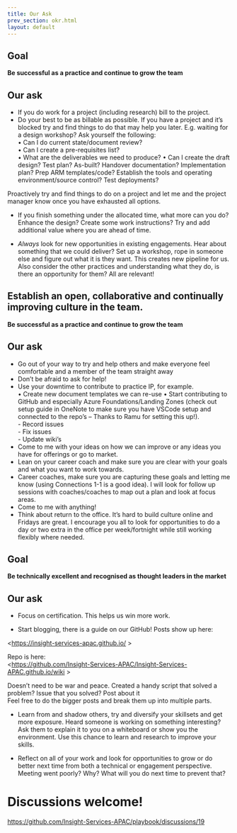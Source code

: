 ```yaml
---
title: Our Ask
prev_section: okr.html
layout: default
---
```


## Goal 

**Be successful as a practice and continue to grow the team** 

## Our ask

*  If you do work for a project (including research) bill to the project.  
*  Do your best to be as billable as possible. If you have a project and it’s blocked try and find things to do that may help you later. E.g. waiting for a design workshop? Ask yourself the following:   
• Can I do current state/document review?  
• Can I create a pre-requisites list?  
• What are the deliverables we need to produce?
• Can I create the draft design? Test plan? As-built? Handover documentation? Implementation plan? Prep ARM templates/code? Establish the tools and operating environment/source control? Test deployments?    

Proactively try and find things to do on a project and let me and the project manager know once you have exhausted all options.    

* If you finish something under the allocated time, what more can you do? Enhance the design? Create some work instructions? Try and add additional value where you are ahead of time.    
   
* _Always_ look for new opportunities in existing engagements. Hear about something that we could deliver? Set up a workshop, rope in someone else and figure out what it is they want. This creates new pipeline for us. Also consider the other practices and understanding what they do, is there an opportunity for them? All are relevant!   

## Establish an open, collaborative and continually improving culture in the team.

**Be successful as a practice and continue to grow the team**

## Our ask
* Go out of your way to try and help others and make everyone feel comfortable and a member of the team straight away  
* Don’t be afraid to ask for help!  
* Use your downtime to contribute to practice IP, for example.  
    • Create new document templates we can re-use 
    • Start contributing to GitHub and especially Azure Foundations/Landing Zones (check out setup guide in OneNote to make sure you have VSCode setup and connected to the repo’s – Thanks to Ramu for setting this up!).   
        - Record issues    
        - Fix issues   
        - Update wiki’s    
* Come to me with your ideas on how we can improve or any ideas you have for offerings or go to market.   
* Lean on your career coach and make sure you are clear with your goals and what you want to work towards.    
* Career coaches, make sure you are capturing these goals and letting me know (using Connections 1-1 is a good idea). I will look for follow up sessions with coaches/coaches to map out a plan and look at focus areas.    
* Come to me with anything!    
* Think about return to the office. It’s hard to build culture online and Fridays are great. I encourage you all to look for opportunities to do a day or two extra in the office per week/fortnight while still working flexibly where needed.    


## Goal 

**Be technically excellent and recognised as thought leaders in the market**

## Our ask

* Focus on certification. This helps us win more work.  

* Start blogging, there is a guide on our GitHub! Posts show up here:  
  
<https://insight-services-apac.github.io/ >     

 Repo is here:    
<https://github.com/Insight-Services-APAC/Insight-Services-APAC.github.io/wiki  >  
 
Doesn’t need to be war and peace. Created a handy script that solved a problem? Issue that you solved? Post about it  
Feel free to do the bigger posts and break them up into multiple parts.  

* Learn from and shadow others, try and diversify your skillsets and get more exposure. Heard someone is working on something interesting? Ask them to explain it to you on a whiteboard or show you the environment. Use this chance to learn and research to improve your skills.  

* Reflect on all of your work and look for opportunities to grow or do better next time from both a technical or engagement perspective. Meeting went poorly? Why? What will you do next time to prevent that?  


# Discussions welcome!

<https://github.com/Insight-Services-APAC/playbook/discussions/19>